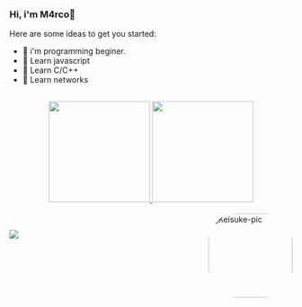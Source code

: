 ### Hi, i'm M4rco:space_invader:

Here are some ideas to get you started:

- 🤖 i'm programming beginer.
- 🌱 Learn javascript
- 👹 Learn C/C++
- 👹 Learn networks

##
<div align="center">
  <a href="https://github.com/M4rco0">
  <img height="180em" src="https://github-readme-stats.vercel.app/api?username=M4rco0&show_icons=true&theme=midnight-purple&include_all_commits=true&count_private=true"/>
  <img height="180em" src="https://github-readme-stats.vercel.app/api/top-langs/?username=M4rco0&layout=compact&langs_count=7&theme=midnight-purple"/>
</div>
  
<div style="display: inline_block"><br>
  <img align="right" alt="Keisuke-pic" height="150" style="border-radius:50px;" src="http://pa1.narvii.com/7619/f0e54e8369861e390a06db8c6ddaf7884930892dr1-450-393_00.gif">
</div>  

##
  <div> 
  <a href="https://instagram.com/m4rco.unknow" target="_blank"><img src="https://img.shields.io/badge/-Instagram-%23E4405F?style=for-the-badge&logo=instagram&logoColor=white" target="_blank"></a>
 
</div>
